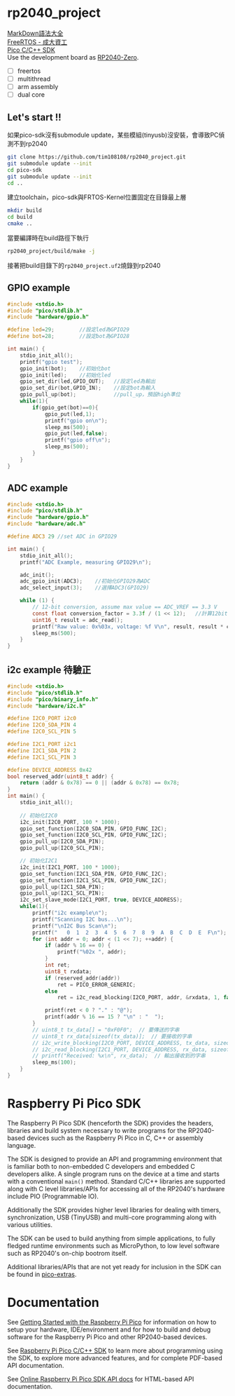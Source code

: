 # rp2040_project
[MarkDown語法大全](https://hackmd.io/@mrcoding/ryZE7k8cN)  
[FreeRTOS - 成大資工](https://wiki.csie.ncku.edu.tw/embedded/freertos)  
[Pico C/C++ SDK](https://www.waveshare.net/w/upload/5/5f/Pico_c_sdk.pdf)  
Use the development board as [RP2040-Zero](https://www.waveshare.net/wiki/RP2040-Zero).  
- [ ] freertos 
- [ ] multithread
- [ ] arm assembly
- [ ] dual core
## Let's start !!  
如果pico-sdk沒有submodule update，某些模組(tinyusb)沒安裝，會導致PC偵測不到rp2040  
```bash
git clone https://github.com/tim108108/rp2040_project.git
git submodule update --init 
cd pico-sdk
git submodule update --init
cd ..
```
建立toolchain，pico-sdk與FRTOS-Kernel位置固定在目錄最上層  
```bash
mkdir build
cd build
cmake ..
```
當要編譯時在build路徑下執行
```bash
rp2040_project/build/make -j
```
接著把build目錄下的`rp2040_project.uf2`燒錄到rp2040
## GPIO example
```c
#include <stdio.h>
#include "pico/stdlib.h"
#include "hardware/gpio.h"

#define led=29;        //設定led為GPIO29
#define bot=28;        //設定bot為GPIO28

int main() {
    stdio_init_all();
    printf("gpio test");
    gpio_init(bot);    //初始化bot
    gpio_init(led);    //初始化led
    gpio_set_dir(led,GPIO_OUT);   //設定led為輸出
    gpio_set_dir(bot,GPIO_IN);    //設定bot為輸入
    gpio_pull_up(bot);            //pull_up，預設high準位
    while(1){
        if(gpio_get(bot)==0){
            gpio_put(led,1);
            printf("gpio on\n");
            sleep_ms(500);
            gpio_put(led,false);
            printf("gpio off\n");
            sleep_ms(500);
        }
    }
}
```
## ADC example
```c
#include <stdio.h>
#include "pico/stdlib.h"
#include "hardware/gpio.h"
#include "hardware/adc.h"

#define ADC3 29 //set ADC in GPIO29 

int main() {
    stdio_init_all();
    printf("ADC Example, measuring GPIO29\n");

    adc_init();
    adc_gpio_init(ADC3);    //初始化GPIO29為ADC
    adc_select_input(3);    //選擇ADC3(GPIO29)

    while (1) {
        // 12-bit conversion, assume max value == ADC_VREF == 3.3 V
        const float conversion_factor = 3.3f / (1 << 12);   //計算12bit解析度，ADC_VERF=3.3V，3.3/(2^12)
        uint16_t result = adc_read();   
        printf("Raw value: 0x%03x, voltage: %f V\n", result, result * conversion_factor);
        sleep_ms(500);
    }
}
```
## i2c example 待驗正
```c
#include <stdio.h>
#include "pico/stdlib.h"
#include "pico/binary_info.h"
#include "hardware/i2c.h"

#define I2C0_PORT i2c0
#define I2C0_SDA_PIN 4
#define I2C0_SCL_PIN 5

#define I2C1_PORT i2c1
#define I2C1_SDA_PIN 2
#define I2C1_SCL_PIN 3

#define DEVICE_ADDRESS 0x42
bool reserved_addr(uint8_t addr) {
    return (addr & 0x78) == 0 || (addr & 0x78) == 0x78;
}
int main() {
    stdio_init_all();
    
    // 初始化I2C0
    i2c_init(I2C0_PORT, 100 * 1000);
    gpio_set_function(I2C0_SDA_PIN, GPIO_FUNC_I2C);
    gpio_set_function(I2C0_SCL_PIN, GPIO_FUNC_I2C);
    gpio_pull_up(I2C0_SDA_PIN);
    gpio_pull_up(I2C0_SCL_PIN);

    // 初始化I2C1
    i2c_init(I2C1_PORT, 100 * 1000);
    gpio_set_function(I2C1_SDA_PIN, GPIO_FUNC_I2C);
    gpio_set_function(I2C1_SCL_PIN, GPIO_FUNC_I2C);
    gpio_pull_up(I2C1_SDA_PIN);
    gpio_pull_up(I2C1_SCL_PIN);
    i2c_set_slave_mode(I2C1_PORT, true, DEVICE_ADDRESS);
    while(1){
        printf("i2c example\n");
        printf("Scanning I2C bus...\n");
        printf("\nI2C Bus Scan\n");
        printf("   0  1  2  3  4  5  6  7  8  9  A  B  C  D  E  F\n");
        for (int addr = 0; addr < (1 << 7); ++addr) {
            if (addr % 16 == 0) {
                printf("%02x ", addr);
            }
            int ret;
            uint8_t rxdata;
            if (reserved_addr(addr))
                ret = PICO_ERROR_GENERIC;
            else
                ret = i2c_read_blocking(I2C0_PORT, addr, &rxdata, 1, false);

            printf(ret < 0 ? "." : "@");
            printf(addr % 16 == 15 ? "\n" : "  ");
        }
        // uint8_t tx_data[] = "0xF0F0";  // 要傳送的字串
        // uint8_t rx_data[sizeof(tx_data)];  // 要接收的字串
        // i2c_write_blocking(I2C0_PORT, DEVICE_ADDRESS, tx_data, sizeof(tx_data), false);  // 在I2C0上傳送字串
        // i2c_read_blocking(I2C1_PORT, DEVICE_ADDRESS, rx_data, sizeof(rx_data), false);  // 在I2C1上接收字串
        // printf("Received: %x\n", rx_data);  // 輸出接收到的字串
        sleep_ms(100);
    }
}
```

# Raspberry Pi Pico SDK
The Raspberry Pi Pico SDK (henceforth the SDK) provides the headers, libraries and build system
necessary to write programs for the RP2040-based devices such as the Raspberry Pi Pico
in C, C++ or assembly language.

The SDK is designed to provide an API and programming environment that is familiar both to non-embedded C developers and embedded C developers alike.
A single program runs on the device at a time and starts with a conventional `main()` method. Standard C/C++ libraries are supported along with
C level libraries/APIs for accessing all of the RP2040's hardware include PIO (Programmable IO).

Additionally the SDK provides higher level libraries for dealing with timers, synchronization, USB (TinyUSB) and multi-core programming
along with various utilities.

The SDK can be used to build anything from simple applications, to fully fledged runtime environments such as MicroPython, to low level software
such as RP2040's on-chip bootrom itself.

Additional libraries/APIs that are not yet ready for inclusion in the SDK can be found in [pico-extras](https://github.com/raspberrypi/pico-extras).


# Documentation

See [Getting Started with the Raspberry Pi Pico](https://rptl.io/pico-get-started) for information on how to setup your
hardware, IDE/environment and for how to build and debug software for the Raspberry Pi Pico
and other RP2040-based devices.

See [Raspberry Pi Pico C/C++ SDK](https://rptl.io/pico-c-sdk) to learn more about programming using the
SDK, to explore more advanced features, and for complete PDF-based API documentation.

See [Online Raspberry Pi Pico SDK API docs](https://rptl.io/pico-doxygen) for HTML-based API documentation.

